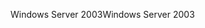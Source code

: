 <span data-ttu-id="05876-101">Windows Server 2003</span><span class="sxs-lookup"><span data-stu-id="05876-101">Windows Server 2003</span></span>
